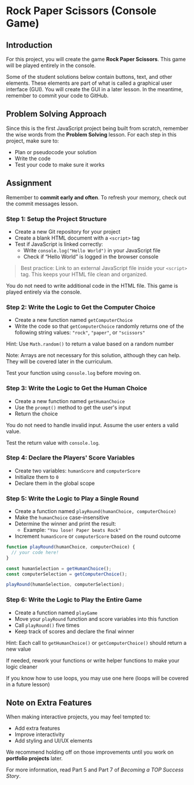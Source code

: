 # Rock Paper Scissors (Console Game)

## Introduction

For this project, you will create the game **Rock Paper Scissors**. This game will be played entirely in the console.

Some of the student solutions below contain buttons, text, and other elements. These elements are part of what is called a graphical user interface (GUI). You will create the GUI in a later lesson. In the meantime, remember to commit your code to GitHub.

## Problem Solving Approach

Since this is the first JavaScript project being built from scratch, remember the wise words from the **Problem Solving** lesson. For each step in this project, make sure to:

- Plan or pseudocode your solution
- Write the code
- Test your code to make sure it works

## Assignment

Remember to **commit early and often**. To refresh your memory, check out the commit messages lesson.

### Step 1: Setup the Project Structure

- Create a new Git repository for your project
- Create a blank HTML document with a `<script>` tag
- Test if JavaScript is linked correctly:
  - Write `console.log("Hello World")` in your JavaScript file
  - Check if “Hello World” is logged in the browser console

> Best practice: Link to an external JavaScript file inside your `<script>` tag. This keeps your HTML file clean and organized.

You do not need to write additional code in the HTML file. This game is played entirely via the console.

### Step 2: Write the Logic to Get the Computer Choice

- Create a new function named `getComputerChoice`
- Write the code so that `getComputerChoice` randomly returns one of the following string values: `"rock"`, `"paper"`, or `"scissors"`

Hint: Use `Math.random()` to return a value based on a random number

Note: Arrays are not necessary for this solution, although they can help. They will be covered later in the curriculum.

Test your function using `console.log` before moving on.

### Step 3: Write the Logic to Get the Human Choice

- Create a new function named `getHumanChoice`
- Use the `prompt()` method to get the user's input
- Return the choice

You do not need to handle invalid input. Assume the user enters a valid value.

Test the return value with `console.log`.

### Step 4: Declare the Players' Score Variables

- Create two variables: `humanScore` and `computerScore`
- Initialize them to `0`
- Declare them in the global scope

### Step 5: Write the Logic to Play a Single Round

- Create a function named `playRound(humanChoice, computerChoice)`
- Make the `humanChoice` case-insensitive
- Determine the winner and print the result:
  - Example: `"You lose! Paper beats Rock"`
- Increment `humanScore` or `computerScore` based on the round outcome

```javascript
function playRound(humanChoice, computerChoice) {
  // your code here!
}

const humanSelection = getHumanChoice();
const computerSelection = getComputerChoice();

playRound(humanSelection, computerSelection);
```

### Step 6: Write the Logic to Play the Entire Game

- Create a function named `playGame`
- Move your `playRound` function and score variables into this function
- Call `playRound()` five times
- Keep track of scores and declare the final winner

Hint: Each call to `getHumanChoice()` or `getComputerChoice()` should return a new value

If needed, rework your functions or write helper functions to make your logic cleaner

If you know how to use loops, you may use one here (loops will be covered in a future lesson)

## Note on Extra Features

When making interactive projects, you may feel tempted to:

- Add extra features
- Improve interactivity
- Add styling and UI/UX elements

We recommend holding off on those improvements until you work on **portfolio projects** later.

For more information, read Part 5 and Part 7 of *Becoming a TOP Success Story*.

